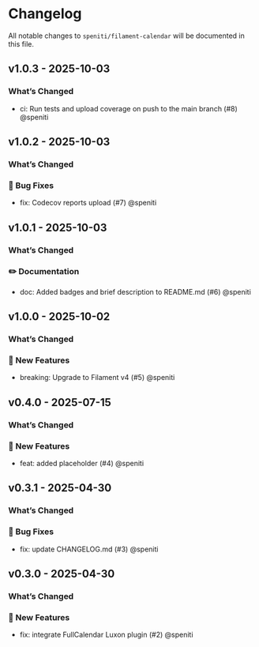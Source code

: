 # Changelog

All notable changes to `speniti/filament-calendar` will be documented in this file.

## v1.0.3 - 2025-10-03

### What’s Changed

* ci: Run tests and upload coverage on push to the main branch (#8) @speniti

## v1.0.2 - 2025-10-03

### What’s Changed

### 🐞 Bug Fixes

* fix: Codecov reports upload (#7) @speniti

## v1.0.1 - 2025-10-03

### What’s Changed

### ✏️ Documentation

* doc: Added badges and brief description to README.md (#6) @speniti

## v1.0.0 - 2025-10-02

### What’s Changed

### 🚀 New Features

* breaking: Upgrade to Filament v4 (#5) @speniti

## v0.4.0 - 2025-07-15

### What’s Changed

### 🚀 New Features

* feat: added placeholder (#4) @speniti

## v0.3.1 - 2025-04-30

### What’s Changed

### 🐞 Bug Fixes

* fix: update CHANGELOG.md (#3) @speniti

## v0.3.0 - 2025-04-30

### What’s Changed

### 🚀 New Features

* fix: integrate FullCalendar Luxon plugin (#2) @speniti

